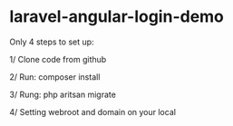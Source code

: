 laravel-angular-login-demo
==========================

Only 4 steps to set up:

1/ Clone code from github

2/ Run: composer install

3/ Rung: php aritsan migrate

4/ Setting webroot and domain on your local
